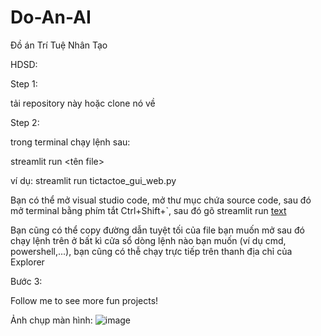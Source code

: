 # Do-An-AI
Đồ án Trí Tuệ Nhân Tạo


HDSD:

Step 1:

tải repository này hoặc clone nó về

Step 2:

trong terminal chạy lệnh sau:

streamlit run <tên file>

ví dụ: streamlit run tictactoe_gui_web.py

Bạn có thể mở visual studio code, mở thư mục chứa source code, sau đó mở terminal bằng phím tắt Ctrl+Shift+`, sau đó gõ streamlit run [text](tictactoe_gui_web.py)

Bạn cũng có thể copy đường dẫn tuyệt tối của file bạn muốn mở sau đó chạy lệnh trên ở bất kì cửa sổ dòng lệnh nào bạn muốn (ví dụ cmd, powershell,...), bạn cũng có thễ chạy trực tiếp trên thanh địa chỉ của Explorer

Bước 3:

Follow me to see more fun projects!

Ảnh chụp màn hình:
![image](https://github.com/tuoitho/Do-An-AI/assets/135036590/6ac0b073-92fb-478f-87cb-c2ee9607a1ae)
